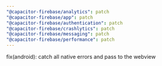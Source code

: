 ```yaml
---
"@capacitor-firebase/analytics": patch
"@capacitor-firebase/app": patch
"@capacitor-firebase/authentication": patch
"@capacitor-firebase/crashlytics": patch
"@capacitor-firebase/messaging": patch
"@capacitor-firebase/performance": patch
---
```


fix(android): catch all native errors and pass to the webview
